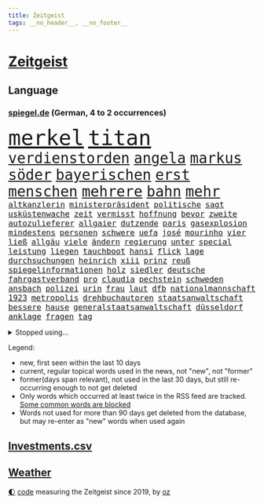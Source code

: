 ```yaml
---
title: Zeitgeist
tags: __no_header__, __no_footer__
---
```


# [Zeitgeist](https://oliz.io/zeitgeist/)

## Language

<h3><a href="https://www.spiegel.de" target="_blank">spiegel.de</a> (German, 4 to 2 occurrences)</h3>
<p style="font-family:monospace">
<span style="font-size:32pt"><a href="news_links.html#merkel" class="current">merkel</a></span>
<span style="font-size:32pt"><a href="news_links.html#titan" class="new">titan</a></span>
<br>
<span style="font-size:22pt"><a href="news_links.html#verdienstorden" class="current">verdienstorden</a></span>
<span style="font-size:22pt"><a href="news_links.html#angela" class="current">angela</a></span>
<span style="font-size:22pt"><a href="news_links.html#markus" class="current">markus</a></span>
<span style="font-size:22pt"><a href="news_links.html#söder" class="current">söder</a></span>
<span style="font-size:22pt"><a href="news_links.html#bayerischen" class="current">bayerischen</a></span>
<span style="font-size:22pt"><a href="news_links.html#erst" class="current">erst</a></span>
<span style="font-size:22pt"><a href="news_links.html#menschen" class="current">menschen</a></span>
<span style="font-size:22pt"><a href="news_links.html#mehrere" class="current">mehrere</a></span>
<span style="font-size:22pt"><a href="news_links.html#bahn" class="current">bahn</a></span>
<span style="font-size:22pt"><a href="news_links.html#mehr" class="current">mehr</a></span>
<br>
<span style="font-size:12pt"><a href="news_links.html#altkanzlerin" class="current">altkanzlerin</a></span>
<span style="font-size:12pt"><a href="news_links.html#ministerpräsident" class="current">ministerpräsident</a></span>
<span style="font-size:12pt"><a href="news_links.html#politische" class="current">politische</a></span>
<span style="font-size:12pt"><a href="news_links.html#sagt" class="current">sagt</a></span>
<span style="font-size:12pt"><a href="news_links.html#usküstenwache" class="new">usküstenwache</a></span>
<span style="font-size:12pt"><a href="news_links.html#zeit" class="current">zeit</a></span>
<span style="font-size:12pt"><a href="news_links.html#vermisst" class="current">vermisst</a></span>
<span style="font-size:12pt"><a href="news_links.html#hoffnung" class="current">hoffnung</a></span>
<span style="font-size:12pt"><a href="news_links.html#bevor" class="current">bevor</a></span>
<span style="font-size:12pt"><a href="news_links.html#zweite" class="current">zweite</a></span>
<span style="font-size:12pt"><a href="news_links.html#autozulieferer" class="current">autozulieferer</a></span>
<span style="font-size:12pt"><a href="news_links.html#allgaier" class="new">allgaier</a></span>
<span style="font-size:12pt"><a href="news_links.html#dutzende" class="current">dutzende</a></span>
<span style="font-size:12pt"><a href="news_links.html#paris" class="current">paris</a></span>
<span style="font-size:12pt"><a href="news_links.html#gasexplosion" class="new">gasexplosion</a></span>
<span style="font-size:12pt"><a href="news_links.html#mindestens" class="current">mindestens</a></span>
<span style="font-size:12pt"><a href="news_links.html#personen" class="current">personen</a></span>
<span style="font-size:12pt"><a href="news_links.html#schwere" class="current">schwere</a></span>
<span style="font-size:12pt"><a href="news_links.html#uefa" class="current">uefa</a></span>
<span style="font-size:12pt"><a href="news_links.html#josé" class="current">josé</a></span>
<span style="font-size:12pt"><a href="news_links.html#mourinho" class="current">mourinho</a></span>
<span style="font-size:12pt"><a href="news_links.html#vier" class="current">vier</a></span>
<span style="font-size:12pt"><a href="news_links.html#ließ" class="current">ließ</a></span>
<span style="font-size:12pt"><a href="news_links.html#allgäu" class="new">allgäu</a></span>
<span style="font-size:12pt"><a href="news_links.html#viele" class="current">viele</a></span>
<span style="font-size:12pt"><a href="news_links.html#ändern" class="current">ändern</a></span>
<span style="font-size:12pt"><a href="news_links.html#regierung" class="current">regierung</a></span>
<span style="font-size:12pt"><a href="news_links.html#unter" class="current">unter</a></span>
<span style="font-size:12pt"><a href="news_links.html#special" class="current">special</a></span>
<span style="font-size:12pt"><a href="news_links.html#leistung" class="current">leistung</a></span>
<span style="font-size:12pt"><a href="news_links.html#liegen" class="current">liegen</a></span>
<span style="font-size:12pt"><a href="news_links.html#tauchboot" class="new">tauchboot</a></span>
<span style="font-size:12pt"><a href="news_links.html#hansi" class="current">hansi</a></span>
<span style="font-size:12pt"><a href="news_links.html#flick" class="current">flick</a></span>
<span style="font-size:12pt"><a href="news_links.html#lage" class="current">lage</a></span>
<span style="font-size:12pt"><a href="news_links.html#durchsuchungen" class="current">durchsuchungen</a></span>
<span style="font-size:12pt"><a href="news_links.html#heinrich" class="current">heinrich</a></span>
<span style="font-size:12pt"><a href="news_links.html#xiii" class="new">xiii</a></span>
<span style="font-size:12pt"><a href="news_links.html#prinz" class="current">prinz</a></span>
<span style="font-size:12pt"><a href="news_links.html#reuß" class="current">reuß</a></span>
<span style="font-size:12pt"><a href="news_links.html#spiegelinformationen" class="current">spiegelinformationen</a></span>
<span style="font-size:12pt"><a href="news_links.html#holz" class="current">holz</a></span>
<span style="font-size:12pt"><a href="news_links.html#siedler" class="current">siedler</a></span>
<span style="font-size:12pt"><a href="news_links.html#deutsche" class="current">deutsche</a></span>
<span style="font-size:12pt"><a href="news_links.html#fahrgastverband" class="current">fahrgastverband</a></span>
<span style="font-size:12pt"><a href="news_links.html#pro" class="current">pro</a></span>
<span style="font-size:12pt"><a href="news_links.html#claudia" class="current">claudia</a></span>
<span style="font-size:12pt"><a href="news_links.html#pechstein" class="new">pechstein</a></span>
<span style="font-size:12pt"><a href="news_links.html#schweden" class="current">schweden</a></span>
<span style="font-size:12pt"><a href="news_links.html#ansbach" class="new">ansbach</a></span>
<span style="font-size:12pt"><a href="news_links.html#polizei" class="current">polizei</a></span>
<span style="font-size:12pt"><a href="news_links.html#urin" class="new">urin</a></span>
<span style="font-size:12pt"><a href="news_links.html#frau" class="current">frau</a></span>
<span style="font-size:12pt"><a href="news_links.html#laut" class="current">laut</a></span>
<span style="font-size:12pt"><a href="news_links.html#dfb" class="current">dfb</a></span>
<span style="font-size:12pt"><a href="news_links.html#nationalmannschaft" class="current">nationalmannschaft</a></span>
<span style="font-size:12pt"><a href="news_links.html#1923" class="current">1923</a></span>
<span style="font-size:12pt"><a href="news_links.html#metropolis" class="new">metropolis</a></span>
<span style="font-size:12pt"><a href="news_links.html#drehbuchautoren" class="current">drehbuchautoren</a></span>
<span style="font-size:12pt"><a href="news_links.html#staatsanwaltschaft" class="current">staatsanwaltschaft</a></span>
<span style="font-size:12pt"><a href="news_links.html#bessere" class="current">bessere</a></span>
<span style="font-size:12pt"><a href="news_links.html#hause" class="current">hause</a></span>
<span style="font-size:12pt"><a href="news_links.html#generalstaatsanwaltschaft" class="current">generalstaatsanwaltschaft</a></span>
<span style="font-size:12pt"><a href="news_links.html#düsseldorf" class="current">düsseldorf</a></span>
<span style="font-size:12pt"><a href="news_links.html#anklage" class="current">anklage</a></span>
<span style="font-size:12pt"><a href="news_links.html#fragen" class="current">fragen</a></span>
<span style="font-size:12pt"><a href="news_links.html#tag" class="current">tag</a></span>
</p>
<details>
<summary>Stopped using...</summary>
<p class="former" style="font-size:12pt">
sieger(973) gelungen(972) her(972) krankenhäuser(972) bayer(971) leverkusen(971) tor(971) weise(971) zuschauer(971) besorgt(970) kritisierte(970) ruf(970) verfolgen(970) worauf(970) öffentlichen(970) investieren(969) myanmar(969) verlust(969) vorschläge(969) gefasst(968) künstler(968) reich(968) videobotschaft(968) abstimmung(967) angekommen(967) augsburg(967) bewegung(967) bewerber(967) bsc(967) ehefrau(967) heftig(967) hertha(967) jury(967) obama(967) stimme(967) ließen(966) schrieb(966) senat(966) termin(966) 2016(965) florian(965) illegalen(965) nigeria(965) schlagzeilen(965) einstigen(964) empörung(964) förderung(964) gehalten(964) meinem(964) regel(964) verlängerung(964) arbeitete(963) bestätigen(963) europäer(963) keller(963) manuel(963) rapper(963) verzichtet(963) ausgeschlossen(962) beispielen(962) blockieren(962) finanziell(962) fleisch(962) geduld(962) kolumnist(962) kraftvoll(962) netzwerk(962) preisen(962) teilnehmen(961) veranstaltung(961) bedeutung(960) geschossen(960) öffnen(960) favoriten(959) frust(959) innenministerium(959) persönlich(959) ton(959) härter(958) kollaps(958) schwester(958) super(958) tausenden(958) 10(957) kämpfer(957) tauchen(957) kürzlich(956) mittlerweile(956) nahen(956) schuss(956) via(956) werke(956) bekamen(955) fragt(955) gewinner(955) südafrika(955) versprochen(955) einsetzen(954) hotels(954) starker(954) berater(953) bürgermeisterin(953) geschäftsführer(953) restaurant(953) status(952) frachter(951) gestoppt(951) präsidentin(951) visier(951) holocaust(950) monats(950) störung(950) gemeinsames(949) sendung(949) kate(948) tür(947) dein(946) tiefen(946) vieles(945) bäume(944) handel(944) konsum(943) regelung(942) teilnahme(941) begrüßt(940) s(940) vorteile(940) abstieg(939) stürzen(937) ausrüstung(936) heutigen(935) rang(933) app(932) solchen(932) unterdessen(931) schaut(927) erfolgreichen(926) koalitionspartner(926) beendete(923) elizabeth(920) palästinenser(917) foto(915) normalerweise(914) karlsruhe(913) ungewöhnlichen(911) flog(900) schadensersatz(900) umbau(865) zustimmen(864) anna(859) fuhren(848) estland(840) trinken(839) demnächst(826) ausländischen(813) politikern(803) abgestürzt(794) lehren(724) schwäche(720) eröffnung(712) stundenlang(711) arte(704) rereportage(704) drohenden(703) lebensmitteln(701) sichtbar(676) ausgefallen(675) weibliche(667) konzerns(662) umkämpften(654) sechste(653) gewohnt(640) gemeinschaft(634) 73(633) getöteten(630) entlasten(628) staatspräsident(620) nfl(618) tiger(616) konflikts(615) australiens(608) beeinflusst(608) anton(607) abtreibung(605) gefeuert(603) harren(603) rwe(599) grünenpolitiker(597) hofreiter(592) stern(592) rosa(587) erschlagen(581) beliebt(575) schienen(562) militärischen(561) phänomen(549) zustande(548) entsteht(547) stephen(546) einziger(541) beschossen(539) papa(535) rasch(535) schütze(535) 87(534) borrell(527) hochzeit(524) g7staaten(523) menschenrechtler(521) heikel(520) oscar(519) berger(518) vorm(511) geplatzt(509) lemke(504) steffi(504) ausgeschieden(503) soldat(503) bürgerkrieg(490) krankheiten(490) gastbeitrag(485) zensur(473) schülern(467) barack(463) 98(462) gestärkt(458) vermieter(457) fern(456) besetzte(450) ukrainekriegs(450) charkiw(444) brandenburger(443) ungewiss(440) unabhängig(438) monarchie(433) hahn(432) begrenzt(431) niedersächsischen(431) unfällen(431) dilemma(428) spart(426) wiederaufbau(426) bezeichnen(425) kalt(425) g7(421) trauerfeier(418) fernen(416) antisemitische(414) zuschauern(413) ufer(408) zugänglich(408) jack(407) verzichtete(401) lokführer(395) psychiatrie(392) verdrängen(392) verschwanden(390) verhängnis(389) kinderinterview(387) begnadigung(385) prinzessin(384) zustände(383) syrischen(381) klimakatastrophe(379) andy(377) bedingung(376) brittney(372) griner(372) heimspiel(372) zeichnen(371) fernverkehr(369) cannabis(368) provider(368) verbrennungsmotor(364) sportlich(363) schwächen(359) yorks(357) furore(355) identifizieren(355) kaffee(355) sexuell(355) erdrutsche(354) syriens(354) veröffentlichen(353) gegenzug(352) sahen(351) verschickt(350) einsätze(346) ukrainerusslandkrieg(346) uniper(346) älter(342) vorantreiben(338) verstoßen(336) nennen(334) kämpferisch(331) gegensteuern(330) zuhause(329) islamische(325) frist(321) 2040(320) bond(320) verleihung(318) chinesen(317) blackout(315) verstanden(314) träume(311) island(308) demonstrierenden(307) bewältigen(306) heimischen(306) bildband(302) pleiten(300) disney(299) 14jährige(298) virginia(298) gründet(297) psychischen(296) wütet(295) 89(294) erlässt(291) mississippi(290) begrenzen(289) films(287) marken(286) emsland(283) abwehren(281) telekom(281) tobias(280) missverständnis(278) künstlich(277) boni(273) tagelang(273) rutschen(272) schmuck(272) link(271) leitung(268) abschuss(266) rechtsradikale(266) aufholjagd(265) umweltfreundlich(264) kurznachrichtendienst(262) gesundheitszustand(261) finanzministerium(259) strafrechtliche(259) ndr(257) 42jährige(255) astronauten(252) bröckelt(252) sensible(252) eingehalten(251) zusage(249) rose(248) adidas(247) bestimmen(247) szenarien(246) abwahl(244) arroganz(243) staatsmedien(243) regimes(242) scheinbar(242) hauptdarstellerin(241) kurzen(241) standard(241) abgelegt(240) aktivist(240) illegales(240) vergnügen(238) student(236) vizepräsidentin(236) ignoriert(234) einkauf(232) rückstand(231) forscht(230) geplantes(228) streits(228) ausgebremst(227) dance(226) lawine(226) alias(223) betrugsvorwürfe(223) schönheit(222) trümmern(222) außenpolitik(221) krönung(221) energiepreisbremse(219) schlachtfeld(219) carolina(218) stimmte(217) scheuen(215) begehrt(212) uskonzern(212) äußerung(212) erfolgsrezept(211) mitarbeiterinnen(211) vodafone(211) einheimische(210) nachrichtenagentur(209) ressort(209) abgesetzt(208) umstellen(205) ig(204) metall(204) söldnertruppe(202) flugabwehr(201) verunsichert(200) überragt(200) tabu(199) twitterchef(199) aufsehenerregenden(198) warnstreiks(198) 500000(197) chinesisches(197) zukommt(197) 30jährige(196) bengvir(196) itamar(196) jusos(196) koreanischen(196) neuartigen(196) böhmermann(195) jüdische(195) ware(195) brisantes(194) spiegelpodcast(192) grundgesetz(191) räumung(189) umgangs(189) prophezeit(188) schränken(188) siemens(188) ließe(186) wiederholen(186) isolieren(185) ehrlich(184) überprüfen(184) inhaftierter(183) migrationspolitik(183) berlinwahl(182) bischöfe(182) sound(182) kamala(180) richterinnen(180) bräuchten(179) angriffskrieges(177) gegensatz(177) steigern(177) tvsender(177) youtuber(177) bangladesch(176) muster(171) opfers(171) unangenehm(170) gebrauchte(169) getränke(168) jerusalem(168) handelspartner(167) exportieren(166) wahlrecht(165) wiederholungswahl(165) kohlendioxid(164) lebenszeit(164) wunderbare(164) angehören(163) befindlichkeiten(163) entsprechendes(163) porträtiert(162) streich(162) frühjahrsoffensive(160) natürlicher(160) schimpfte(160) viereinhalb(160) polizeigewalt(159) ahmad(157) avatar(157) bass(157) epos(157) luftraum(157) schilderte(157) zuschläge(157) aufgefallen(156) milliardenhilfen(156) umgebracht(156) freunden(155) mail(155) redaktion(155) regenfälle(155) mehrjährige(154) milliardenhöhe(154) auschwitz(153) haushalts(153) hinrichtungen(153) nachfahren(153) straftäter(152) verlässlichen(152) adresse(151) öffentlichkeitswirksam(151) erfolgreiche(150) gewölbe(150) importe(150) sammlung(150) nachteil(149) europarat(148) großraum(148) wahnsinn(148) meiste(147) perspektive(147) batic(146) friedensverhandlungen(146) leitmayr(146) manfred(146) kandidatin(145) ussängerin(145) usvizepräsidentin(145) c(143) gerückt(143) aussieht(142) denkbar(142) ivan(142) michail(142) toney(142) botschafterin(141) juan(141) besuchern(140) eiltempo(140) halbinsel(140) nichtstun(140) paparazzi(140) wikinger(140) geschäftsmann(139) flasche(138) patzt(138) gefängnisstrafe(137) mccarthy(137) bundeswirtschaftsminister(136) gelagert(136) playoffs(136) 66jährige(135) begeistern(135) demos(135) neutral(135) amüsant(134) ausstellung(134) herstellers(134) hochhaus(133) junta(133) patzer(133) alfred(132) kopieren(132) memphis(132) unbezahlbar(132) abheben(131) prognosen(131) stellungen(130) erneuter(129) freier(129) inseln(129) republikanische(129) süßigkeiten(129) gastauftritt(127) siege(127) erhalt(126) homosexueller(126) kyrgios(126) mütze(126) rüstungsindustrie(126) tante(125) to(125) zurückholen(125) autofahren(124) draisaitl(124) jubelt(124) nudeln(124) linda(123) streifen(123) schlammlawinen(122) sportwagen(122) vermeintlicher(122) anja(120) büßen(120) räume(120) theoretisch(119) titelrennen(119) weimar(119) dennis(118) waffengewalt(118) abkopplung(117) clinton(117) stetig(117) süchtig(117) grundsteuer(116) handwerker(116) angemessen(114) state(114) vorwurfs(114) ausfällen(113) verkürzen(113) deutschkolumne(112) geständnis(112) lauf(112) läufer(112) autounfall(111) insekten(111) media(111) posiert(111) versteht(111) überzogen(111) 29jährigen(110) boote(110) fernhalten(110) fernseher(110) verschleppte(110) etat(109) nordirland(109) spezies(109) massachusetts(108) schimpft(108) usbürger(108) aktive(107) befragten(107) brüskiert(107) dumm(107) maßgeblich(107) militäreinsatz(107) sommerspiele(106) weitestgehend(106) eon(105) herzlich(105) wegner(105) marius(104) feministische(103) hochzeiten(103) stillstand(103) sturmgewehren(103) systematische(103) unterbrechung(102) vorausgegangen(102) blamage(101) eukommissionspräsidentin(101) galerie(101) packt(101) petersen(101) don't(99) leise(99) teures(99) ungelöst(99) on(98) russinnen(98) tabellenführung(98) tanzverbot(98) veganem(98) abrechnung(97) antakya(97) erdbebengebiet(97) etappensieg(97) ferne(97) poker(97) ställen(97) hermann(96) militärhilfen(96) präsidentschaft(96) sächsische(96) verbreitete(96) wurzeln(96) bahnstreik(95) pilz(95) anstatt(94) basketball(94) luftwaffenstützpunkt(94) stärkste(94) taxifahrer(93) ehrgeizige(92) ernüchterung(92) glücklicher(92) joggen(92) spiegelreport(92) verschwörungstheorien(92) 1987(91) darmstadt(91) gladbach(91) grünenspitzenkandidatin(91) jonathan(91) klimakanzler(91) koalitionen(91) machbar(91) bewertung(90) buchstaben(90) kommentatoren(90) verschont(90) warriors(90) wehr(90) überfalls(90) übernachten(90) prunk(89) wallace(89) zurückgeben(89) flüchtlingsgipfel(88) spendieren(88) tattoo(88) #metoo(87) flutkatastrophe(87) krawall(87) linkenpolitikerin(87) nuklearen(87) panzerhersteller(87) supermarktkette(87) auffassungen(86) konzernen(86) standing(86) tesco(86) verstand(86) wänden(86) akzeptiert(85) josep(85) norditalien(85) ohren(85) schrieben(85) smiths(85) türkisch(85) eingeladen(84) erhärtet(84) grundschulkinder(84) müde(84) wachsender(84) 40jähriger(83) ausgezählt(83) erringt(83) eskortiert(83) gejagt(83) neuhaus(83) umweltverbände(83) wetterphänomen(83) überschwemmung(83) aktienkurs(82) auszüge(82) eishockeystar(82) gehege(82) koma(82) regelmäßige(82) territorium(82) verschwörungsmythen(82) jahrelangen(81) ruiniert(81) weltreise(81) 37jähriger(80) dekret(80) dicaprio(80) geschlachtet(80) leonardo(80) stehe(80) bundespräsidenten(79) heizungen(79) räuber(79) stadionverbot(79) trainerin(79) aufstellung(78) erhaltenen(78) glitter(78) sz(78) abstiegsränge(77) ausländischer(77) eingegraben(77) geschehen(77) gesteht(77) grafikanalyse(77) jahrhundertelang(77) jesse(77) jordan(77) marschieren(77) messen(77) progressive(77) rodung(77) stammende(77) unfaire(77) wurf(77) 13000(76) bülter(76) handelte(76) sicherheitsberater(76) umgangen(76) army(75) bestände(75) dominieren(75) hightech(75) verstaatlichte(75) bizarre(74) eigentlichen(74) karsten(74) kiffen(74) legalisiert(74) mast(74) verirrt(74) verneint(74) zeilen(74) angeben(73) einbauen(73) kanye(73) pascal(73) psychotherapeutin(73) desaströs(72) fehde(72) franca(72) methan(72) vergangenes(72) zerbrechen(72) zocken(72) 2012(71) lagert(71) lord(71) lost(71) mikroben(71) mitgründer(71) nablus(71) pen(71) scorsese(71) sterbehilfe(71) unbefristeten(71) bascher(70) erwarteten(70) falschmeldungen(70) grizzlies(70) konsumenten(70) morant(70) nationaler(70) planungen(70) suspendieren(70) klicks(69) konkurrent(69) naiv(69) rechtspopulistische(69) zweitstärkste(69) alison(68) baugenehmigungen(68) brooks(68) errichten(68) hurra(68) kartellamt(68) susanne(68) taxi(68) zittern(68) bestehende(67) filmstars(67) krachte(67) unprofessionell(67) angriffslustiger(66) aufprall(66) geflüchtet(66) silke(66) weser(66) antiken(65) beherrschen(65) pompeji(65) tatwaffe(65) trophäe(65) ältester(65) 375(64) einzuhalten(64) erkrankungen(64) tropischen(64) ahnden(63) bildungsökonom(63) damaliger(63) dichtmachen(63) let’s(63) ludger(63) therapeuten(63) wößmann(63) bereut(62) bildungspolitik(62) europarats(62) pausieren(62) smartphoneapp(62) vorschreiben(62) 175(61) breites(61) fantasie(61) gehofft(61) hitlers(61) kraken(61) militanten(61) verbrennerautos(61) caspar(60) grant(60) vereinbaren(60) d(59) einschlagen(59) fußballern(59) spdkanzler(59) altersgrenze(58) einwohnermeldeamt(58) ergibt(58) gesunkene(58) russe(58) sackte(58) schriftstellervereinigung(58) sportstudio(58) uniklinik(58) begräbt(57) exekution(57) kartenspiele(57) panzerhaubitzen(57) technischer(57) abgelegene(56) bestechlichkeit(56) brown(56) doha(56) muttertag(56) nils(56) roher(56) trauen(56) elfjähriger(55) joint(55) küssen(55) remmo(55) wahlberechtigte(55) chronologie(54) einbau(54) geschlechtsidentität(54) gesetzesvorhaben(54) rekordchampion(54) videospiele(54) übergossen(54) alexandra(53) breite(53) bürgerschaftswahl(53) derzeitige(53) flüchtende(53) urban(53) vertagt(53) öffentlichrechtliche(53) abgehoben(52) bremerhaven(52) fitnessstudio(52) gendersprache(52) kult(52) mesut(52) praktischen(52) rückläufig(52) özil(52) aufwachen(51) beachtete(51) dschidda(51) erfreut(51) exportiert(51) gespannt(51) schulbehörde(51) turbulente(51) bestechung(50) gelungenes(50) kunstfreiheit(50) pushbacks(50) westlicher(50) basteln(49) brunnen(49) codes(49) prosieben(49) rosenheim(49) bädern(48) furious(48) lesern(48) reifen(48) schaefer(48) zusammenhängen(48) baker(47) denkpause(47) heißem(47) megawarnstreik(47) verpennt(47) vorausgesetzt(47) account(46) boulevard(46) drag(46) ersparen(46) fluch(46) mist(46) münchens(46) beninbronzen(45) dfbpräsident(45) genauere(45) hannah(44) klimazielen(44) tötungsdelikt(44) dick(43) festlegen(43) verwüstungen(43) zweijährigen(43) abwasser(42) bundesrichter(42) drugs(42) how(42) höherer(42) jacob(42) kohls(42) schulz(42) sell(42) türkeiwahlen(42) usjustizministerium(42) fühlte(41) jeanne(41) relegationsplatz(41) schade(41) skydoku(41) vertieft(41) weltordnung(41) bürgerrechtler(40) einsamen(40) filmte(40) kurios(40) känguru(40) militärblogger(40) bayernniederlage(39) entlarvt(39) millionär(39) trümmerfeld(39) batteriefabrik(38) gewagten(38) protestformen(38) vornehmen(38) ächtung(38) 180(37) aufrüstung(37) kriegt(37) liest(37) pentagonleaks(37) rückspiel(37) trikot(37) abschaltung(36) grabstein(36) krankt(36) rudy(36) schafen(36) stabilen(36) anhang(35) ausgeschrieben(35) dokumenten(35) exkanzler(35) fm4(35) magie(35) olli(35) punktete(35) spruch(35) toben(35) vielmehr(35) wertvolle(35) weste(35) anadolu(34) digitalminister(34) erforscht(34) monica(34) olearius(34) unumkehrbar(34) verzögerte(34) weiterlaufen(34) übersät(34) herten(33) staatsgeheimnisse(33) erfindungen(32) göringeckardt(32) katrin(32) superkraft(32) verweigern(32) 92(31) retteten(31) roms(31) sexualität(31) entbunden(30) militärregierung(30) abgeschlossene(29) datenschutz(28) frühlings(28) gerichtlich(28) seltsame(28) awdijiwka(27) brett(27) bürgerschaft(27) endspurt(27) evakuierungen(27) muslimische(27) niedrigem(27) trumpft(27) blutiger(25) curry(25) diebstahl(25) erkämpft(25) kürzester(25) nachwuchshoffnung(25) taugt(25) verteidigerin(25) zulässig(25) läuferin(24) montevideo(24) vierten(24) andrang(23) besetztes(23) edna(23) euaußenbeauftragte(23) exsowjetrepubliken(23) firmenpleiten(23) flutgefahr(23) gitarre(23) insolvenzen(23) lukrativen(23) moon(23) preiskampf(23) soziales(23) teslachefs(23) wahlgang(23) altenstadt(22) attraktion(22) eisenbahngewerkschaft(22) ernannte(22) filmbranche(22) illustrierten(22) rodríguez(22) 74jähriger(21) ansage(21) designierter(21) einräumen(21) evenepoel(21) exaudichef(21) exbürgermeister(21) g7gipfel(21) minutenlang(21) remco(21) versperrt(21) arrhythmogene(20) arvc(20) gesiegt(20) hoffnungslos(20) jederzeit(20) kairo(20) kardiomyopathie(20) projekts(20) rechtsventrikuläre(20) spdfraktion(20) trauzeuge(20) call(19) candy(19) crush(19) duty(19) fangwei(19) lee(19) artikeln(18) aufenthalt(18) betreten(18) herzustellen(18) jahrzehntealten(18) mastbruch(18) millionenboni(18) raubüberfall(18) schweinefleisch(18) ausgang(17) bremenwahl(17) touristenattraktionen(17) unterstellt(17) aufregende(16) kommunalwahlen(16) neely(16) würgegriff(16) abtrünnige(15) denachef(15) eliten(15) iglu(15) leuten(15) lobes(15) 53jährige(14) ausrufen(14) camp(14) d’italia(14) entziehen(14) massen(14) nötigen(14) taktik(14) weltwetterorganisation(14) wmo(14) aquadom(13) endzeitsekte(13) gegenschlag(13) gehungert(13) glückliche(13) godfather(13) güter(13) haller(13) rollte(13) seider(13) sébastien(13) alkmaar(12) az(12) bereitwillig(12) niro(12) blume(11) edmonton(11) gebrauchten(11) hausherr(11) kinschal(11) oilers(11) ungenutzt(11) vice(11)
</p>
</details>
<p>Legend:
<ul>
<li><span class="new">new</span>, first seen within the last 10 days</li>
<li><span class="current">current</span>, regular topical words used in the news, not "new", not "former"</li>
<li><span class="former">former(days span relevant)</span>, not used in the last 30 days, but still re-occurring enough to not get deleted</li>
<li>Only words which occurred at least twice in the RSS feed are tracked. <a href="language/filters.py">Some common words are blocked</a></li>
<li>Words not used for more than 90 days get deleted from the database, but may re-enter as "new" words when used again</li>
</ul>
</p>

## [Investments](investments.html)[.csv](investments.csv)

## [Weather](weather.html)

<footer>
<a href="javascript:toggleTheme()" class="nav">🌓</a>
<a href="https://github.com/ooz/zeitgeist">code</a> measuring the Zeitgeist since 2019, by <a href="https://oliz.io">oz</a>
</footer>
